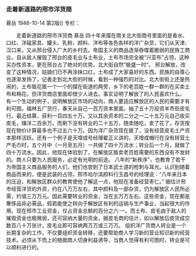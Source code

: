### 走着新道路的邢市洋货商
慕岳
1946-10-14
第2版()
专栏：

　　走着新道路的邢市洋货商
    慕岳
    四十年来摆在南关北大街商号里面的是香水、口红、洋磁家具、罐头、乳粉、颜料、洋布等各色各样的洋广杂货，它们从天津、汉口来，又从邢台侵入广大的乡村去。帝国主义的商品逐渐吞噬着脆弱的民族工商业。自从敌人摧毁了邢台的皮毛业与土布业，土布市场完全被“兴亚布”占领，这种买办性资本，更在邢台占了绝对的优势。北大街自然“极盛一时”。
    邢台解放，改变了这种情况，姑娘们已不再涂抹口红，土布成了大家喜好的东西。民族的自尊心也逐渐发扬了，记者走到北大街的时候，看到一种强烈的对比。北大街街上还是热闹的，土布贩花贩一个一个的摆在街道的两旁，乡下的老百姓一群一群的在买卖土布和棉花。但洋货商店里面却很少人进去。事实证明了解放了的人民喜欢什么。
    有一个生动的例子，说明解放区市场的动向，商人要适应解放区的人民的需要才有利可图。福林五广货行，春天从自己一百万资本里面，抽了五十万投资羊市街皮毛行。最近结算，获利一百四五十万。又以其余资本的二分之一二十五万元自己收买皮毛，赚洋二百余万。而剩下没有转业的二十五万，随卖随吃，卖了花了，存货按现在物价计算最多也不过五六十万。因为洋广杂货现在疲了，没有经营皮毛土产资本那样活跃。还有一个例子是天增成号经理翟正义讲的，天增成帽行在没有转营土产毛巾时，五个月中（一月至五月）一共做了四十万流水；转业后一个月，就做了四十万流水。因此，他现在体验到了，在解放区贩卖老百姓需要的东西没有不发财的。商人只要为人民服务，必定有光明的前途。
    八年的“新秩序”，也教育了若干为帝国主义商品服务的人们，他们也尝到了日本武士道的枪刺与耳光。认识到随着商品而来的，便是武装的占领，邢市哈尔滨颜料行玉昌号的经理说：“八年来日本的压迫，和解放区群众的教育使他了解这一点，他现在准备经营枣仁。”
    据估计邢市经营洋货的外资，约在八万万左右，其中颜料及一部杂货，仍为解放区人民所必需，约值三万万元。因此需要转业的资金，当在五万万左右。这些资金，现在都是奢侈品非必需品，假若能使之转向于解放区有利的运销与生产事业，当起很大的作用。现在邢市工业资金，仅占资金总额的百分之六·一。而土布、皮毛由于敌人的摧毁资金也极微弱，还可容纳大量的资金，据皮毛商的估计，如以解放后皮货成交数百八十万张计，皮毛业即可容纳两万万或三万万。
    组织洋广货商人转业是一个长期复杂的工作，不仅要组织资金转移，还要帮助商人学习新的营业知识新的经营技术。必须从下而上的根据商人切身利益诱导，当商人觉得有利可图时，转业是可以顺利进行的。
